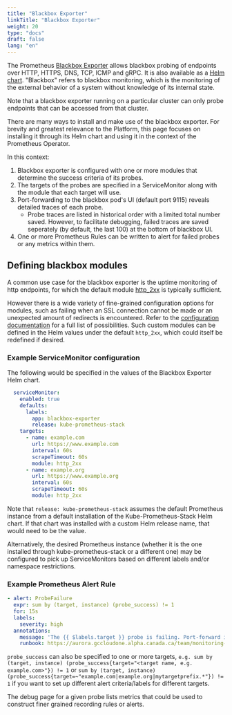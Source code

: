```yaml
---
title: "Blackbox Exporter"
linkTitle: "Blackbox Exporter"
weight: 20
type: "docs"
draft: false
lang: "en"
---
```


The Prometheus [Blackbox Exporter](https://github.com/prometheus/blackbox_exporter) allows blackbox probing of endpoints over HTTP, HTTPS, DNS, TCP, ICMP and gRPC. It is also available as a [Helm chart](https://github.com/prometheus-community/helm-charts/tree/main/charts/prometheus-blackbox-exporter). "Blackbox" refers to blackbox monitoring, which is the monitoring of the external behavior of a system without knowledge of its internal state.

Note that a blackbox exporter running on a particular cluster can only probe endpoints that can be accessed from that cluster.

There are many ways to install and make use of the blackbox exporter. For brevity and greatest relevance to the Platform, this page focuses on installing it through its Helm chart and using it in the context of the Prometheus Operator.

In this context:
1. Blackbox exporter is configured with one or more modules that determine the success criteria of its probes.
1. The targets of the probes are specified in a ServiceMonitor along with the module that each target will use.
1. Port-forwarding to the blackbox pod's UI (default port 9115) reveals detailed traces of each probe.
    - Probe traces are listed in historical order with a limited total number saved. However, to facilitate debugging, failed traces are saved seperately (by default, the last 100) at the bottom of blackbox UI.
1. One or more Prometheus Rules can be written to alert for failed probes or any metrics within them.

## Defining blackbox modules

A common use case for the blackbox exporter is the uptime monitoring of http endpoints, for which the default module [http_2xx](https://github.com/prometheus-community/helm-charts/blob/prometheus-blackbox-exporter-5.6.0/charts/prometheus-blackbox-exporter/values.yaml#L112-L120) is typically sufficient.

However there is a wide variety of fine-grained configuration options for modules, such as failing when an SSL connection cannot be made or an unexpected amount of redirects is encountered. Refer to the [configuration documentation](https://github.com/prometheus/blackbox_exporter/blob/master/CONFIGURATION.md) for a full list of possibilities. Such custom modules can be defined in the Helm values under the default `http_2xx`, which could itself be redefined if desired.

### Example ServiceMonitor configuration

The following would be specified in the values of the Blackbox Exporter Helm chart.

```yaml
  serviceMonitor:
    enabled: true
    defaults:
      labels:
        app: blackbox-exporter
        release: kube-prometheus-stack
    targets:
      - name: example.com
        url: https://www.example.com
        interval: 60s
        scrapeTimeout: 60s
        module: http_2xx
      - name: example.org
        url: https://www.example.org
        interval: 60s
        scrapeTimeout: 60s
        module: http_2xx
```

Note that `release: kube-prometheus-stack` assumes the default Prometheus instance from a default installation of the Kube-Prometheus-Stack Helm chart. If that chart was installed with a custom Helm release name, that would need to be the value.

Alternatively, the desired Prometheus instance (whether it is the one installed through kube-prometheus-stack or a different one) may be configured to pick up ServiceMonitors based on different labels and/or namespace restrictions.

### Example Prometheus Alert Rule

```yaml
- alert: ProbeFailure
  expr: sum by (target, instance) (probe_success) != 1
  for: 15s
  labels:
    severity: high
  annotations:
    message: 'The {{ $labels.target }} probe is failing. Port-forward into 9115 on the blackbox pod in your namespace for {{ $labels.instance }} debug information. Scroll to the bottom for older failures.'
    runbook: https://aurora.gccloudone.alpha.canada.ca/team/monitoring-alerts/alert-cluster-level/probe-failure/
```

`probe_success` can also be specified to one or more targets, `e.g. sum by (target, instance) (probe_success{target="<target name, e.g. example.com>"}) != 1` or `sum by (target, instance) (probe_success{target=~"example.com|example.org|mytargetprefix.*"}) != 1` if you want to set up different alert criteria/labels for different targets.

The debug page for a given probe lists metrics that could be used to construct finer grained recording rules or alerts.
